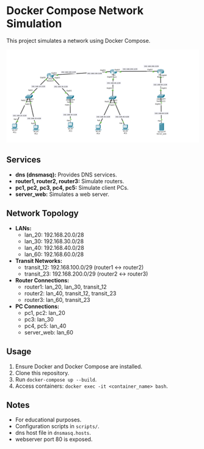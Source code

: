 # Docker Compose Network Simulation

This project simulates a network using Docker Compose.

![Example](doc/image.png)

## Services

* **dns (dnsmasq):** Provides DNS services.
* **router1, router2, router3:** Simulate routers.
* **pc1, pc2, pc3, pc4, pc5:** Simulate client PCs.
* **server_web:** Simulates a web server.

## Network Topology

* **LANs:**
    * lan\_20: 192.168.20.0/28
    * lan\_30: 192.168.30.0/28
    * lan\_40: 192.168.40.0/28
    * lan\_60: 192.168.60.0/28
* **Transit Networks:**
    * transit\_12: 192.168.100.0/29 (router1 <-> router2)
    * transit\_23: 192.168.200.0/29 (router2 <-> router3)
* **Router Connections:**
    * router1: lan\_20, lan\_30, transit\_12
    * router2: lan\_40, transit\_12, transit\_23
    * router3: lan\_60, transit\_23
* **PC Connections:**
    * pc1, pc2: lan\_20
    * pc3: lan\_30
    * pc4, pc5: lan\_40
    * server\_web: lan\_60

## Usage

1.  Ensure Docker and Docker Compose are installed.
2.  Clone this repository.
3.  Run `docker-compose up --build`.
4.  Access containers: `docker exec -it <container_name> bash`.

## Notes

* For educational purposes.
* Configuration scripts in `scripts/`.
* dns host file in `dnsmasq.hosts`.
* webserver port 80 is exposed.